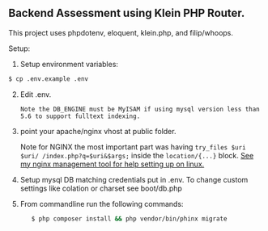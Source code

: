 ## Backend Assessment using Klein PHP Router.

This project uses phpdotenv, eloquent, klein.php, and filip/whoops. 

Setup: 

1. Setup environment variables: 
```bash 
$ cp .env.example .env
``` 
2. Edit .env. 

    ```Note the DB_ENGINE must be MyISAM if using mysql version less than 5.6 to support fulltext indexing.``` 

2. point your apache/nginx vhost at public folder.  

    Note for NGINX the most important part was having ```try_files $uri $uri/ /index.php?q=$uri&$args;``` inside the ```location/{...}``` block. 
    [See my nginx management tool for help setting up on linux.](https://github.com/patrickcurl/ngTool)

3. Setup mysql DB matching credentials put in .env. To change custom settings like colation or charset see boot/db.php

4. From commandline run the following commands: 
    ```bash
       $ php composer install && php vendor/bin/phinx migrate
    ```